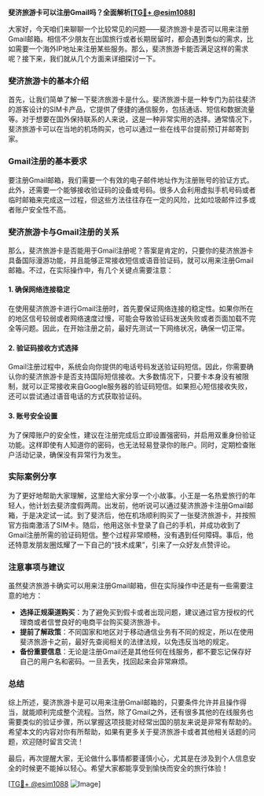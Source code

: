**斐济旅游卡可以注册Gmail吗？全面解析[[TG💪+ @esim1088](https://t.me/s/esim1088)]**

大家好，今天咱们来聊聊一个比较常见的问题——斐济旅游卡是否可以用来注册Gmail邮箱。相信不少朋友在出国旅行或者长期居留时，都会遇到类似的需求，比如需要一个海外IP地址来注册某些服务。那么，斐济旅游卡能否满足这样的需求呢？接下来，我们就从几个方面来详细探讨一下。

### 斐济旅游卡的基本介绍

首先，让我们简单了解一下斐济旅游卡是什么。斐济旅游卡是一种专门为前往斐济的游客设计的SIM卡产品，它提供了便捷的通信服务，包括通话、短信和数据流量等。对于想要在国外保持联系的人来说，这是一种非常实用的选择。通常情况下，斐济旅游卡可以在当地的机场购买，也可以通过一些在线平台提前预订并邮寄到家。

### Gmail注册的基本要求

要注册Gmail邮箱，我们需要一个有效的电子邮件地址作为注册账号的验证方式。此外，还需要一个能够接收验证码的设备或号码。很多人会利用虚拟手机号码或者临时邮箱来完成这一过程，但这些方法往往存在一定的风险，比如垃圾邮件过多或者账户安全性不高。

### 斐济旅游卡与Gmail注册的关系

那么，斐济旅游卡是否能用于Gmail注册呢？答案是肯定的，只要你的斐济旅游卡具备国际漫游功能，并且能够正常接收短信或语音验证码，就可以用来注册Gmail邮箱。不过，在实际操作中，有几个关键点需要注意：

#### 1. 确保网络连接稳定

在使用斐济旅游卡进行Gmail注册时，首先要保证网络连接的稳定性。如果你所在的地区信号较弱或者网络速度过慢，可能会导致验证码发送失败或者页面加载不完全等问题。因此，在开始注册之前，最好先测试一下网络状况，确保一切正常。

#### 2. 验证码接收方式选择

Gmail注册过程中，系统会向你提供的电话号码发送验证码短信。因此，你需要确认你的斐济旅游卡是否支持国际短信接收。大多数情况下，只要卡本身没有被限制，就可以正常接收来自Google服务器的验证码短信。如果担心短信接收失败，还可以尝试通过语音电话的方式获取验证码。

#### 3. 账号安全设置

为了保障账户的安全性，建议在注册完成后立即设置强密码，并启用双重身份验证功能。这样即使有人知道你的密码，也无法轻易登录你的账户。同时，定期检查账户活动记录，确保没有异常行为发生。

### 实际案例分享

为了更好地帮助大家理解，这里给大家分享一个小故事。小王是一名热爱旅行的年轻人，他计划去斐济度假两周。出发前，他听说可以通过斐济旅游卡注册Gmail邮箱，于是决定试一试。到了斐济后，他在机场顺利购买了一张斐济旅游卡，并按照官方指南激活了SIM卡。随后，他用这张卡登录了自己的手机，并成功收到了Gmail注册所需的验证码短信。整个过程非常顺畅，没有遇到任何障碍。事后，他还特意发朋友圈炫耀了一下自己的“技术成果”，引来了一众好友点赞评论。

### 注意事项与建议

虽然斐济旅游卡确实可以用来注册Gmail邮箱，但在实际操作中还是有一些需要注意的地方：

- **选择正规渠道购买**：为了避免买到假卡或者出现问题，建议通过官方授权的代理商或者信誉良好的电商平台购买斐济旅游卡。
- **提前了解政策**：不同国家和地区对于移动通信业务有不同的规定，所以在使用斐济旅游卡之前，最好先查阅相关的法律法规，以免违反当地的规定。
- **备份重要信息**：无论是注册Gmail还是其他任何在线服务，都不要忘记保存好自己的用户名和密码。一旦丢失，找回起来会非常麻烦。

### 总结

综上所述，斐济旅游卡是可以用来注册Gmail邮箱的，只要条件允许并且操作得当，就能顺利完成整个流程。当然，除了Gmail之外，还有很多其他的在线服务也需要类似的验证步骤，所以掌握这项技能对经常出国的朋友来说是非常有帮助的。希望本文的内容对你有所帮助，如果有更多关于斐济旅游卡或者其他相关话题的问题，欢迎随时留言交流！

最后，再次提醒大家，无论做什么事情都要谨慎小心，尤其是在涉及到个人信息安全的时候更不能掉以轻心。希望大家都能享受到愉快而安全的旅行体验！

[[TG💪+ @esim1088](https://t.me/s/esim1088) ![Image](https://i.postimg.cc/4NQfJmqS/Snipaste-2025-05-13-00-14-12.png)]